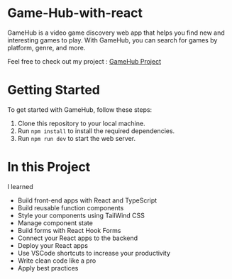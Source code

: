 # Game-Hub-with-react

GameHub is a video game discovery web app that helps you find new and interesting games to play. With GameHub, you can search for games by platform, genre, and more.

Feel free to check out my project : [GameHub Project](https://game-hub-with-react.vercel.app/)

# Getting Started

To get started with GameHub, follow these steps:

1. Clone this repository to your local machine.
2. Run `npm install` to install the required dependencies.
3. Run `npm run dev` to start the web server.

# In this Project

I learned

- Build front-end apps with React and TypeScript
- Build reusable function components
- Style your components using TailWind CSS
- Manage component state
- Build forms with React Hook Forms
- Connect your React apps to the backend
- Deploy your React apps
- Use VSCode shortcuts to increase your productivity
- Write clean code like a pro
- Apply best practices
